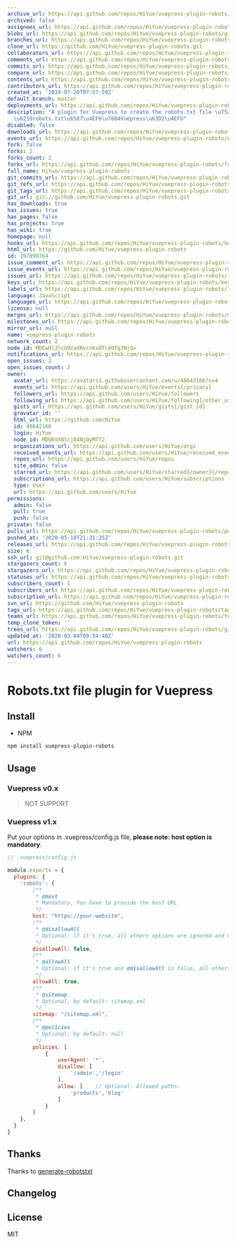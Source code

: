 ```yaml
---
archive_url: https://api.github.com/repos/HiYue/vuepress-plugin-robots/{archive_format}{/ref}
archived: false
assignees_url: https://api.github.com/repos/HiYue/vuepress-plugin-robots/assignees{/user}
blobs_url: https://api.github.com/repos/HiYue/vuepress-plugin-robots/git/blobs{/sha}
branches_url: https://api.github.com/repos/HiYue/vuepress-plugin-robots/branches{/branch}
clone_url: https://github.com/HiYue/vuepress-plugin-robots.git
collaborators_url: https://api.github.com/repos/HiYue/vuepress-plugin-robots/collaborators{/collaborator}
comments_url: https://api.github.com/repos/HiYue/vuepress-plugin-robots/comments{/number}
commits_url: https://api.github.com/repos/HiYue/vuepress-plugin-robots/commits{/sha}
compare_url: https://api.github.com/repos/HiYue/vuepress-plugin-robots/compare/{base}...{head}
contents_url: https://api.github.com/repos/HiYue/vuepress-plugin-robots/contents/{+path}
contributors_url: https://api.github.com/repos/HiYue/vuepress-plugin-robots/contributors
created_at: '2019-07-20T07:57:59Z'
default_branch: master
deployments_url: https://api.github.com/repos/HiYue/vuepress-plugin-robots/deployments
description: "A plugin for Vuepress to create the robots.txt file \u7528\u6765\u751F\
  \u6210robots.txt\u6587\u4EF6\u7684Vuepress\u63D2\u4EF6"
disabled: false
downloads_url: https://api.github.com/repos/HiYue/vuepress-plugin-robots/downloads
events_url: https://api.github.com/repos/HiYue/vuepress-plugin-robots/events
fork: false
forks: 2
forks_count: 2
forks_url: https://api.github.com/repos/HiYue/vuepress-plugin-robots/forks
full_name: HiYue/vuepress-plugin-robots
git_commits_url: https://api.github.com/repos/HiYue/vuepress-plugin-robots/git/commits{/sha}
git_refs_url: https://api.github.com/repos/HiYue/vuepress-plugin-robots/git/refs{/sha}
git_tags_url: https://api.github.com/repos/HiYue/vuepress-plugin-robots/git/tags{/sha}
git_url: git://github.com/HiYue/vuepress-plugin-robots.git
has_downloads: true
has_issues: true
has_pages: false
has_projects: true
has_wiki: true
homepage: null
hooks_url: https://api.github.com/repos/HiYue/vuepress-plugin-robots/hooks
html_url: https://github.com/HiYue/vuepress-plugin-robots
id: 197898764
issue_comment_url: https://api.github.com/repos/HiYue/vuepress-plugin-robots/issues/comments{/number}
issue_events_url: https://api.github.com/repos/HiYue/vuepress-plugin-robots/issues/events{/number}
issues_url: https://api.github.com/repos/HiYue/vuepress-plugin-robots/issues{/number}
keys_url: https://api.github.com/repos/HiYue/vuepress-plugin-robots/keys{/key_id}
labels_url: https://api.github.com/repos/HiYue/vuepress-plugin-robots/labels{/name}
language: JavaScript
languages_url: https://api.github.com/repos/HiYue/vuepress-plugin-robots/languages
license: null
merges_url: https://api.github.com/repos/HiYue/vuepress-plugin-robots/merges
milestones_url: https://api.github.com/repos/HiYue/vuepress-plugin-robots/milestones{/number}
mirror_url: null
name: vuepress-plugin-robots
network_count: 2
node_id: MDEwOlJlcG9zaXRvcnkxOTc4OTg3NjQ=
notifications_url: https://api.github.com/repos/HiYue/vuepress-plugin-robots/notifications{?since,all,participating}
open_issues: 2
open_issues_count: 2
owner:
  avatar_url: https://avatars1.githubusercontent.com/u/48642166?v=4
  events_url: https://api.github.com/users/HiYue/events{/privacy}
  followers_url: https://api.github.com/users/HiYue/followers
  following_url: https://api.github.com/users/HiYue/following{/other_user}
  gists_url: https://api.github.com/users/HiYue/gists{/gist_id}
  gravatar_id: ''
  html_url: https://github.com/HiYue
  id: 48642166
  login: HiYue
  node_id: MDQ6VXNlcjQ4NjQyMTY2
  organizations_url: https://api.github.com/users/HiYue/orgs
  received_events_url: https://api.github.com/users/HiYue/received_events
  repos_url: https://api.github.com/users/HiYue/repos
  site_admin: false
  starred_url: https://api.github.com/users/HiYue/starred{/owner}{/repo}
  subscriptions_url: https://api.github.com/users/HiYue/subscriptions
  type: User
  url: https://api.github.com/users/HiYue
permissions:
  admin: false
  pull: true
  push: false
private: false
pulls_url: https://api.github.com/repos/HiYue/vuepress-plugin-robots/pulls{/number}
pushed_at: '2020-05-10T21:31:25Z'
releases_url: https://api.github.com/repos/HiYue/vuepress-plugin-robots/releases{/id}
size: 6
ssh_url: git@github.com:HiYue/vuepress-plugin-robots.git
stargazers_count: 6
stargazers_url: https://api.github.com/repos/HiYue/vuepress-plugin-robots/stargazers
statuses_url: https://api.github.com/repos/HiYue/vuepress-plugin-robots/statuses/{sha}
subscribers_count: 1
subscribers_url: https://api.github.com/repos/HiYue/vuepress-plugin-robots/subscribers
subscription_url: https://api.github.com/repos/HiYue/vuepress-plugin-robots/subscription
svn_url: https://github.com/HiYue/vuepress-plugin-robots
tags_url: https://api.github.com/repos/HiYue/vuepress-plugin-robots/tags
teams_url: https://api.github.com/repos/HiYue/vuepress-plugin-robots/teams
temp_clone_token: ''
trees_url: https://api.github.com/repos/HiYue/vuepress-plugin-robots/git/trees{/sha}
updated_at: '2020-03-04T09:54:48Z'
url: https://api.github.com/repos/HiYue/vuepress-plugin-robots
watchers: 6
watchers_count: 6
---
```


# Robots.txt file plugin for Vuepress

## Install
* NPM
```bash
npm install vuepress-plugin-robots
```

## Usage
### Vuepress v0.x
> NOT SUPPORT

### Vuepress v1.x

Put your options in .vuepress/config.js file, **please note: host option is mandatory**.

```javascript
// .vuepress/config.js

module.exports = {
  plugins: {
    'robots': {
        /**
         * @host
         * Mandatory, You have to provide the host URL
         */   
        host: "https://your-website",
        /**
         * @disallowAll
         * Optional: if it's true, all others options are ignored and exclude all robots from the entire server
         */
        disallowAll: false,
        /**
         * @allowAll
         * Optional: if it's true and @disallowAll is false, all others options are ignored and allow all robots complete access
         */
        allowAll: true,      
        /**
         * @sitemap
         * Optional, by default: sitemap.xml
         */ 
        sitemap: "/sitemap.xml",
        /**
         * @policies
         * Optional, by default: null
         */ 
        policies: [
            {
                userAgent: '*',
                disallow: [
                    '/admin','/login'
                ],
                allow: [    // Optional: Allowed paths. 
                    'products','blog'
                ]
            }
        ]
    },
  }
}
```

## Thanks
Thanks to [generate-robotstxt](https://github.com/itgalaxy/generate-robotstxt)

## Changelog

## License
MIT
